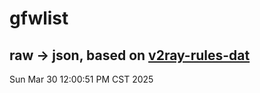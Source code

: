 # gfwlist
## raw -> json, based on [v2ray-rules-dat](https://github.com/Loyalsoldier/v2ray-rules-dat)
Sun Mar 30 12:00:51 PM CST 2025

